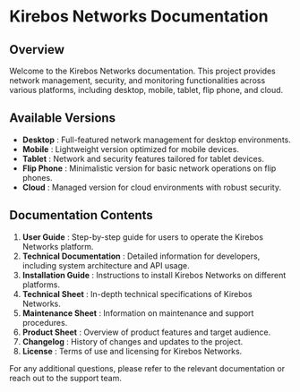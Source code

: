 # Kirebos Networks Documentation

## Overview
Welcome to the Kirebos Networks documentation. This project provides network management, security, and monitoring functionalities across various platforms, including desktop, mobile, tablet, flip phone, and cloud.

## Available Versions
- **Desktop** : Full-featured network management for desktop environments.
- **Mobile** : Lightweight version optimized for mobile devices.
- **Tablet** : Network and security features tailored for tablet devices.
- **Flip Phone** : Minimalistic version for basic network operations on flip phones.
- **Cloud** : Managed version for cloud environments with robust security.

## Documentation Contents
1. **User Guide** : Step-by-step guide for users to operate the Kirebos Networks platform.
2. **Technical Documentation** : Detailed information for developers, including system architecture and API usage.
3. **Installation Guide** : Instructions to install Kirebos Networks on different platforms.
4. **Technical Sheet** : In-depth technical specifications of Kirebos Networks.
5. **Maintenance Sheet** : Information on maintenance and support procedures.
6. **Product Sheet** : Overview of product features and target audience.
7. **Changelog** : History of changes and updates to the project.
8. **License** : Terms of use and licensing for Kirebos Networks.

For any additional questions, please refer to the relevant documentation or reach out to the support team.
